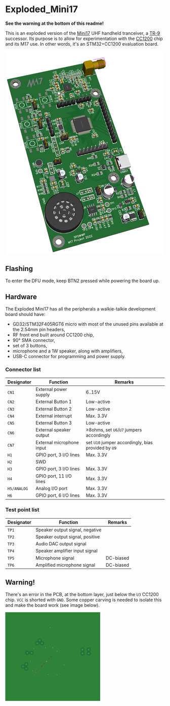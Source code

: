 # Exploded_Mini17
**See the warning at the bottom of this readme!**

This is an exploded version of the [Mini17](https://github.com/M17-Project/Mini17) UHF handheld tranceiver, a [TR-9](https://github.com/M17-Project/TR-9) successor. Its purpose is to allow for experimentation with the [CC1200](https://www.ti.com/product/CC1200) chip and its M17 use. In other words, it's an STM32+CC1200 evaluation board.

<img src="https://raw.githubusercontent.com/M17-Project/Exploded_Mini17/main/render.png" width="500">

## Flashing
To enter the DFU mode, keep BTN2 pressed while powering the board up.

## Hardware
The Exploded Mini17 has all the peripherals a walkie-talkie development board should have:
* GD32/STM32F405RGT6 micro with most of the unused pins available at the 2.54mm pin headers,
* RF front end built around CC1200 chip,
* 90° SMA connector,
* set of 3 buttons,
* microphone and a 1W speaker, along with amplifiers,
* USB-C connector for programming and power supply.

### Connector list

| Designator   |  Function   | Remarks |
|--------------|-------------|---------|
|`CN1`|External power supply|6..15V|
|`CN2`|External Button 1|Low-active|
|`CN3`|External Button 2|Low-active|
|`CN4`|External interrupt|Max. 3.3V|
|`CN5`|External Button 3|Low-active|
|`CN6`|External speaker output|≥8ohms, set `U6`/`U7` jumpers accordingly|
|`CN7`|External microphone input|set `U10` jumper accordingly, bias provided by `U9`|
|`H1`|GPIO port, 3 I/O lines|Max. 3.3V|
|`H2`|SWD||
|`H3`|GPIO port, 3 I/O lines|Max. 3.3V|
|`H4`|GPIO port, 11 I/O lines|Max. 3.3V|
|`H5/ANALOG`|Analog I/O port|Max. 3.3V|
|`H6`|GPIO port, 6 I/O lines|Max. 3.3V|

### Test point list
| Designator   |  Function   | Remarks |
|--------------|-------------|---------|
|`TP1`|Speaker output signal, negative||
|`TP2`|Speaker output signal, positive||
|`TP3`|Audio DAC output signal||
|`TP4`|Speaker amplifier input signal||
|`TP5`|Microphone signal|DC-biased|
|`TP6`|Amplified microphone signal|DC-biased|

## Warning!
There's an error in the PCB, at the bottom layer, just below the `U3` CC1200 chip. `VCC` is shorted with `GND`. Some copper carving is needed to isolate this and make the board work (see image below).

<img src="https://raw.githubusercontent.com/M17-Project/Exploded_Mini17/main/carve.png" width=300>
